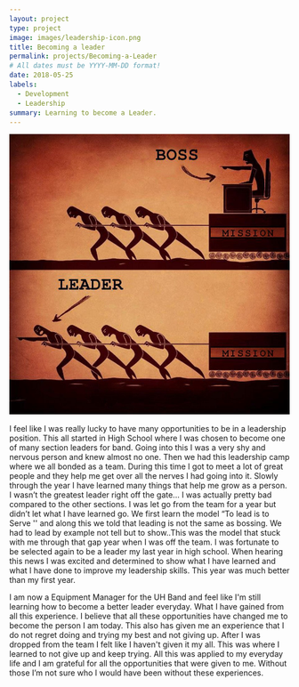```yaml
---
layout: project
type: project
image: images/leadership-icon.png
title: Becoming a leader
permalink: projects/Becoming-a-Leader
# All dates must be YYYY-MM-DD format!
date: 2018-05-25
labels:
  - Development
  - Leadership
summary: Learning to become a Leader.
---
```

<img class="ui medium left floated rounded image" src="../images/Leader vs Boss.jpg">

I feel like I was really lucky to have many opportunities to be in a leadership position. This all started in High School where I was chosen to become one of many section leaders for band. Going into this I was a very shy and nervous person and knew almost no one. Then we had this leadership camp where we all bonded as a team. During this time I got to meet a lot of great people and they help me get over all the nerves I had going into it. Slowly through the year I have learned many things that help me grow as a person. I wasn’t the greatest leader right off the gate... I was actually pretty bad compared to the other sections. I was let go from the team for a year but didn’t let what I have learned go. We first learn the model “To lead is to Serve '' and along this we told that leading is not the same as bossing. We had to lead by example not tell but to show..This was the model that stuck with me through that gap year when I was off the team. I was fortunate to be selected again to be a leader my last year in high school. When hearing this news I was excited and determined to show what I have learned and what I have done to improve my leadership skills. This year was much better than my first year.

I am now a Equipment Manager for the UH Band and feel like I'm still learning how to become a better leader everyday. What I have gained from all this experience. I believe that all these opportunities have changed me to become the person I am today. This also has given me an experience that I do not regret doing and trying my best and not giving up. After I was dropped from the team I felt like I haven't given it my all. This was where I learned to not give up and keep trying. All this was applied to my everyday life and I am grateful for all the opportunities that were given to me. Without those I’m not sure who I would have been without these experiences. 
